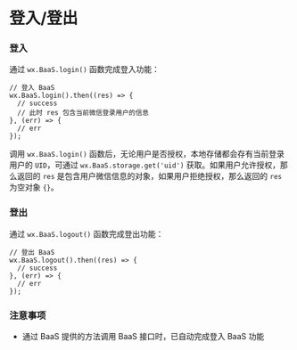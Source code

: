 # 登入/登出

### 登入

通过 `wx.BaaS.login()` 函数完成登入功能：

```
// 登入 BaaS
wx.BaaS.login().then((res) => {
  // success
  // 此时 res 包含当前微信登录用户的信息
}, (err) => {
  // err
});
```

调用 `wx.BaaS.login()` 函数后，无论用户是否授权，本地存储都会存有当前登录用户的 `UID`，可通过 `wx.BaaS.storage.get('uid')` 获取。如果用户允许授权，那么返回的 `res` 是包含用户微信信息的对象，如果用户拒绝授权，那么返回的 `res` 为空对象 `{}`。

### 登出

通过 `wx.BaaS.logout()` 函数完成登出功能：

```
// 登出 BaaS
wx.BaaS.logout().then((res) => {
  // success
}, (err) => {
  // err
});
```

### 注意事项

- 通过 BaaS 提供的方法调用 BaaS 接口时，已自动完成登入 BaaS 功能